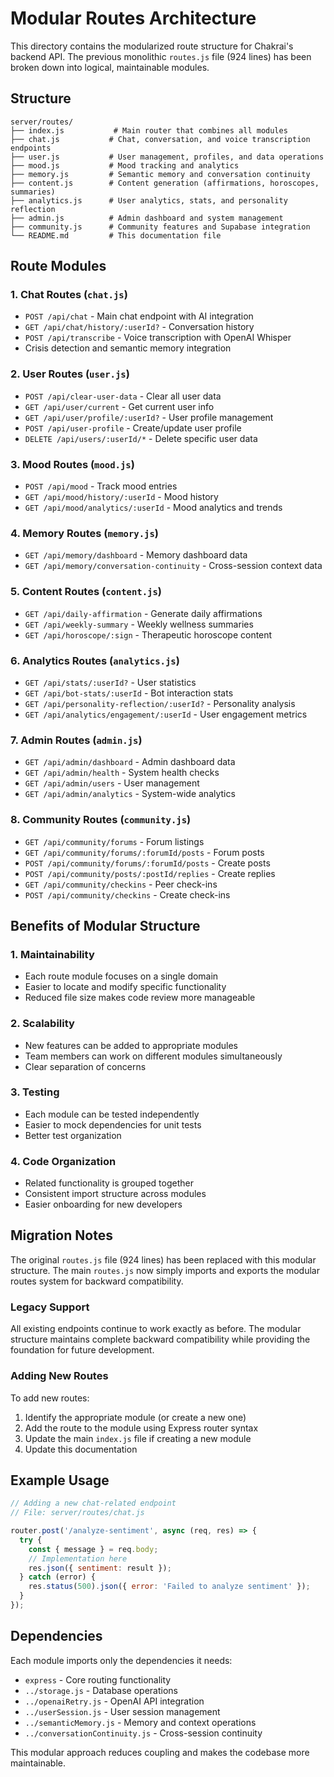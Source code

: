 # Modular Routes Architecture

This directory contains the modularized route structure for Chakrai's backend API. The previous monolithic `routes.js` file (924 lines) has been broken down into logical, maintainable modules.

## Structure

```
server/routes/
├── index.js           # Main router that combines all modules
├── chat.js           # Chat, conversation, and voice transcription endpoints
├── user.js           # User management, profiles, and data operations
├── mood.js           # Mood tracking and analytics
├── memory.js         # Semantic memory and conversation continuity
├── content.js        # Content generation (affirmations, horoscopes, summaries)
├── analytics.js      # User analytics, stats, and personality reflection
├── admin.js          # Admin dashboard and system management
├── community.js      # Community features and Supabase integration
└── README.md         # This documentation file
```

## Route Modules

### 1. Chat Routes (`chat.js`)
- `POST /api/chat` - Main chat endpoint with AI integration
- `GET /api/chat/history/:userId?` - Conversation history
- `POST /api/transcribe` - Voice transcription with OpenAI Whisper
- Crisis detection and semantic memory integration

### 2. User Routes (`user.js`) 
- `POST /api/clear-user-data` - Clear all user data
- `GET /api/user/current` - Get current user info
- `GET /api/user/profile/:userId?` - User profile management
- `POST /api/user-profile` - Create/update user profile
- `DELETE /api/users/:userId/*` - Delete specific user data

### 3. Mood Routes (`mood.js`)
- `POST /api/mood` - Track mood entries
- `GET /api/mood/history/:userId` - Mood history
- `GET /api/mood/analytics/:userId` - Mood analytics and trends

### 4. Memory Routes (`memory.js`)
- `GET /api/memory/dashboard` - Memory dashboard data
- `GET /api/memory/conversation-continuity` - Cross-session context data

### 5. Content Routes (`content.js`)
- `GET /api/daily-affirmation` - Generate daily affirmations
- `GET /api/weekly-summary` - Weekly wellness summaries
- `GET /api/horoscope/:sign` - Therapeutic horoscope content

### 6. Analytics Routes (`analytics.js`)
- `GET /api/stats/:userId?` - User statistics
- `GET /api/bot-stats/:userId` - Bot interaction stats
- `GET /api/personality-reflection/:userId?` - Personality analysis
- `GET /api/analytics/engagement/:userId` - User engagement metrics

### 7. Admin Routes (`admin.js`)
- `GET /api/admin/dashboard` - Admin dashboard data
- `GET /api/admin/health` - System health checks
- `GET /api/admin/users` - User management
- `GET /api/admin/analytics` - System-wide analytics

### 8. Community Routes (`community.js`)
- `GET /api/community/forums` - Forum listings
- `GET /api/community/forums/:forumId/posts` - Forum posts
- `POST /api/community/forums/:forumId/posts` - Create posts
- `POST /api/community/posts/:postId/replies` - Create replies
- `GET /api/community/checkins` - Peer check-ins
- `POST /api/community/checkins` - Create check-ins

## Benefits of Modular Structure

### 1. Maintainability
- Each route module focuses on a single domain
- Easier to locate and modify specific functionality
- Reduced file size makes code review more manageable

### 2. Scalability
- New features can be added to appropriate modules
- Team members can work on different modules simultaneously
- Clear separation of concerns

### 3. Testing
- Each module can be tested independently
- Easier to mock dependencies for unit tests
- Better test organization

### 4. Code Organization
- Related functionality is grouped together
- Consistent import structure across modules
- Easier onboarding for new developers

## Migration Notes

The original `routes.js` file (924 lines) has been replaced with this modular structure. The main `routes.js` now simply imports and exports the modular routes system for backward compatibility.

### Legacy Support
All existing endpoints continue to work exactly as before. The modular structure maintains complete backward compatibility while providing the foundation for future development.

### Adding New Routes
To add new routes:
1. Identify the appropriate module (or create a new one)
2. Add the route to the module using Express router syntax
3. Update the main `index.js` file if creating a new module
4. Update this documentation

## Example Usage

```javascript
// Adding a new chat-related endpoint
// File: server/routes/chat.js

router.post('/analyze-sentiment', async (req, res) => {
  try {
    const { message } = req.body;
    // Implementation here
    res.json({ sentiment: result });
  } catch (error) {
    res.status(500).json({ error: 'Failed to analyze sentiment' });
  }
});
```

## Dependencies

Each module imports only the dependencies it needs:
- `express` - Core routing functionality
- `../storage.js` - Database operations
- `../openaiRetry.js` - OpenAI API integration
- `../userSession.js` - User session management
- `../semanticMemory.js` - Memory and context operations
- `../conversationContinuity.js` - Cross-session continuity

This modular approach reduces coupling and makes the codebase more maintainable.